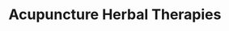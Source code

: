---
title: "Acupuncture Herbal Therapies"
url: /saint-petersburg/acupuncture-herbal-therapies/
shop: Kräuter
---